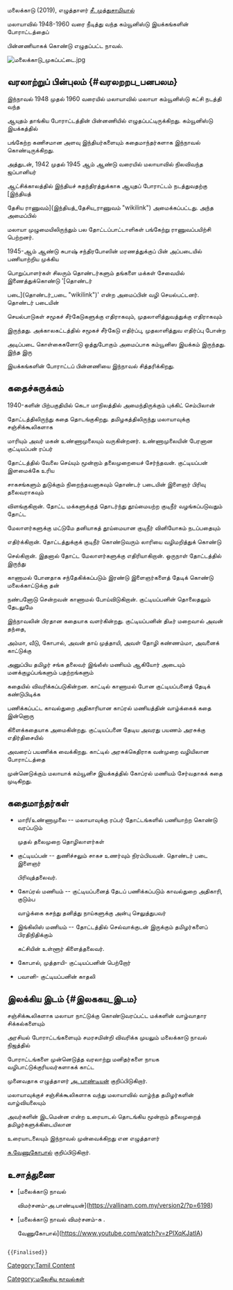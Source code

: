 மலைக்காடு (2019), எழுத்தாளர் [சீ. முத்துசாமியால்](சீ._முத்துசாமி "wikilink")
மலாயாவில் 1948-1960 வரை நீடித்து வந்த கம்யூனிஸ்டு இயக்கங்களின் போராட்டத்தைப்
பின்னணியாகக் கொண்டு எழுதப்பட்ட நாவல்.
![](மலைக்காடு_முகப்பட்டை.jpg "மலைக்காடு_முகப்பட்டை.jpg")

## வரலாற்றுப் பின்புலம் {#வரலறறப_பனபலம}

இந்நாவல் 1948 முதல் 1960 வரையில் மலாயாவில் மலாயா கம்யூனிஸ்டு கட்சி நடத்தி வந்த
ஆயுதம் தாங்கிய போராட்டத்தின் பின்னணியில் எழுதப்பட்டிருக்கிறது. கம்யூனிஸ்டு இயக்கத்தில்
பங்கேற்ற கணிசமான அளவு இந்தியர்களையும் கதைமாந்தர்களாக இந்நாவல் கொண்டிருக்கிறது.
அத்துடன், 1942 முதல் 1945 ஆம் ஆண்டு வரையில் மலாயாவில் நிலவிவந்த ஜப்பானியர்
ஆட்சிக்காலத்தில் இந்தியச் சுதந்திரத்துக்காக ஆயுதப் போராட்டம் நடத்துவதற்கு [இந்தியத்
தேசிய ராணுவம்](இந்தியத்_தேசிய_ராணுவம் "wikilink") அமைக்கப்பட்டது. அந்த அமைப்பில்
மலாயா முழுமையிலிருந்தும் பல தோட்டப்பாட்டாளிகள் பங்கேற்று ராணுவப்பயிற்சி பெற்றனர்.
1945-ஆம் ஆண்டு சுபாஷ் சந்திரபோஸின் மரணத்துக்குப் பின் அப்படையில் பணியாற்றிய முக்கிய
பொறுப்பாளர்கள் சிலரும் தொண்டர்களும் தங்களை மக்கள் சேவையில் இணைத்துக்கொண்டு '[தொண்டர்
படை](தொண்டர்_படை "wikilink")' என்ற அமைப்பின் வழி செயல்பட்டனர். தொண்டர் படையின்
செயல்பாடுகள் சமூகச் சீர்கேடுகளுக்கு எதிராகவும், முதலாளித்துவத்துக்கு எதிராகவும்
இருந்தது. அக்காலகட்டத்தில் சமூகச் சீர்கேடு எதிர்ப்பு, முதலாளித்துவ எதிர்ப்பு போன்ற
அடிப்படை கொள்கைகளோடு ஒத்துபோகும் அமைப்பாக கம்யூனிஸ இயக்கம் இருந்தது. இந்த இரு
இயக்கங்களின் போராட்டப் பின்னணியை இந்நாவல் சித்தரிக்கிறது.

## கதைச்சுருக்கம்

1940-களின் பிற்பகுதியில் கெடா மாநிலத்தில் அமைந்திருக்கும் புக்கிட் செம்பிலான்
தோட்டத்திலிருந்து கதை தொடங்குகிறது. தமிழகத்திலிருந்து மலாயாவுக்கு சஞ்சிக்கூலிகளாக
மாரியும் அவர் மகன் உண்ணாமுலையும் வருகின்றனர். உண்ணாமுலையின் பேரனான குட்டியப்பன் ரப்பர்
தோட்டத்தில் வேலை செய்யும் மூன்றாம் தலைமுறையைச் சேர்ந்தவன். குட்டியப்பன் இளமைக்கே உரிய
சாகசங்களும் துடுக்கும் நிறைந்தவனாகவும் தொண்டர் படையின் இளைஞர் பிரிவு தலைவராகவும்
விளங்குகிறான். தோட்ட மக்களுக்குத் தொடர்ந்து தூய்மையற்ற குடிநீர் வழங்கப்படுவதும் தோட்ட
மேலாளர்களுக்கு மட்டுமே தனியாகத் தூய்மையான குடிநீர் வினியோகம் நடப்பதையும்
எதிர்க்கிறான். தோட்டத்துக்குக் குடிநீர் கொண்டுவரும் லாரியை வழிமறித்துக் கொண்டு
செல்கிறான். இதனால் தோட்ட மேலாளர்களுக்கு எதிரியாகிறான். ஒருநாள் தோட்டத்தில் இருந்து
காணாமல் போனதாக சந்தேகிக்கப்படும் இரண்டு இளைஞர்களைத் தேடிக் கொண்டு மலைக்காட்டுக்கு தன்
நண்பனோடு சென்றவன் காணாமல் போய்விடுகிறான். குட்டியப்பனின் தொலைதலும் தேடலுமே
இந்நாவலின் பிரதான கதையாக வளர்கின்றது. குட்டியப்பனின் திடீர் மறைவால் அவன் தந்தை,
அம்மா, வீடு, கோபால், அவன் தாய் முத்தாயி, அவள் தோழி கண்ணம்மா, அவனைக் காட்டுக்கு
அனுப்பிய தமிழர் சங்க தலைவர் இங்லீஸ் மணியம் ஆகியோர் அடையும் மனக்குழப்பங்களும் பதற்றங்களும்
கதையில் விவரிக்கப்படுகின்றன. காட்டில் காணாமல் போன குட்டியப்பனைத் தேடிக் கண்டுபிடிக்க
பணிக்கப்பட்ட காவல்துறை அதிகாரியான காப்ரல் மணியத்தின் வாழ்க்கைக் கதை இன்னொரு
கிளைக்கதையாக அமைகின்றது. குட்டியப்பனை தேடிய அவரது பயணம் அரசுக்கு எதிர்திசையில்
அவரைப் பயணிக்க வைக்கிறது. காட்டில் அரசுக்கெதிராக வன்முறை வழியிலான போராட்டத்தை
முன்னெடுக்கும் மலாயாக் கம்யூனிச இயக்கத்தில் கோப்ரல் மணியம் சேர்வதாகக் கதை முடிகிறது.

## கதைமாந்தர்கள்

-   மாரி/உண்ணாமுலை -- மலாயாவுக்கு ரப்பர் தோட்டங்களில் பணியாற்ற கொண்டு வரப்படும்
    முதல் தலைமுறை தொழிலாளர்கள்
-   குட்டியப்பன் -- துணிச்சலும் சாகச உணர்வும் நிரம்பியவன். தொண்டர் படை இளைஞர்
    பிரிவுத்தலைவர்.
-   கோப்ரல் மணியம் -- குட்டியப்பனைத் தேடப் பணிக்கப்படும் காவல்துறை அதிகாரி, குடும்ப
    வாழ்க்கை கசந்து தனித்து நாய்களுக்கு அன்பு செலுத்துபவர்
-   இங்கிலிஸ் மணியம் -- தோட்டத்தில் செல்வாக்குடன் இருக்கும் தமிழர்களைப் பிரதிநிதிக்கும்
    கட்சியின் உள்ளூர் கிளைத்தலைவர்.
-   கோபால், முத்தாயி- குட்டியப்பனின் பெற்றோர்
-   பவானி- குட்டியப்பனின் காதலி

## இலக்கிய இடம் {#இலககய_இடம}

சஞ்சிக்கூலிகளாக மலாயா நாட்டுக்கு கொண்டுவரப்பட்ட மக்களின் வாழ்வாதார சிக்கல்களையும்
அரசியல் போராட்டங்களையும் சமரசமின்றி விவரிக்க முயலும் மலைக்காடு நாவல் நிஜத்தில்
போராட்டங்களை முன்னெடுத்த வரலாற்று மனிதர்களை நாயக வழிபாட்டுக்குரியவர்களாகக் காட்ட
முனைவதாக எழுத்தாளர் [அ. பாண்டியன்](அ.பாண்டியன் "wikilink") குறிப்பிடுகிறார்.
மலாயாவுக்குச் சஞ்சிக்கூலிகளாக வந்து மலாயாவில் வாழ்ந்த தமிழர்களின் வாழ்வியலையும்
அவர்களின் இடமென்ன என்ற உரையாடல் தொடங்கிய மூன்றாம் தலைமுறைத் தமிழர்களுக்கிடையிலான
உரையாடலையும் இந்நாவல் முன்வைக்கிறது என எழுத்தாளர்
[சு.வேணுகோபால்](சு._வேணுகோபால் "wikilink") குறிப்பிடுகிறார்.

## உசாத்துணை

-   [மலைக்காடு நாவல்
    விமர்சனம்-அ.பாண்டியன்](https://vallinam.com.my/version2/?p=6198)
-   [மலைக்காடு நாவல் விமர்சனம்-சு .
    வேணுகோபால்](https://www.youtube.com/watch?v=zPlXqKJatlA)

```{=mediawiki}
{{Finalised}}
```
[Category:Tamil Content](Category:Tamil_Content "wikilink")
[Category:மலேசிய நாவல்கள்](Category:மலேசிய_நாவல்கள் "wikilink")
